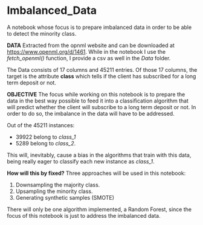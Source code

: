 # Imbalanced_Data
A notebook whose focus is to prepare imbalanced data in order to be able to detect the minority class.

**DATA**
Extracted from the opnml website and can be downloaded at https://www.openml.org/d/1461. While in the notebook I use the _fetch_openml()_ function, I provide a csv as well in the _Data_ folder.

The Data consists of 17 columns and 45211 entries. Of those 17 columns, the target is the attribute **class** which tells if the client has subscribed for a long term deposit or not.

**OBJECTIVE**
The focus while working on this notebook is to prepare the data in the best way possible to feed it into a classification algorithm that will predict whether the client will subscribe to a long term deposit or not. In order to do so, the imbalance in the data will have to be addressed. 

Out of the 45211 instances:
- 39922 belong to _class_1_ 
- 5289 belong to _class_2_. 

This will, inevitably, cause a bias in the algorithms that train with this data, being really eager to classify each new instance as _class_1_.

**How will this by fixed?**
Three approaches will be used in this notebook:

1. Downsampling the majority class.
2. Upsampling the minority class.
3. Generating synthetic samples (SMOTE)


There will only be one algorithm implemented, a Random Forest, since the focus of this notebook is just to address the imbalanced data.
